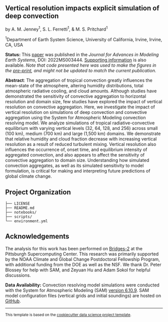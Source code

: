 Vertical resolution impacts explicit simulation of deep convection
------------

by A. M. Jenney<sup>1</sup>, S. L. Ferretti<sup>1</sup>, & M. S. Pritchard<sup>1</sup>

<sup>1</sup>Department of Earth System Science, University of California, Irvine, Irvine, CA, USA

**Status:** This [paper](https://doi.org/10.1029/2022MS003444) was published in the *Journal for Advances in Modeling Earth Systems*, DOI: 2022MS003444. [Supporting information](https://agupubs.onlinelibrary.wiley.com/action/downloadSupplement?doi=10.1029%2F2022MS003444&file=2022MS003444-sup-0001-Supporting+Information+SI-S01.pdf) is also available. *Note that code presented here was used to make the figures in the [pre-print](https://essopenarchive.org/doi/full/10.1002/essoar.10512579.1), and might not be updated to match the current publication.*

**Abstract**: The aggregation of tropical convection greatly influences the mean-state of the atmosphere, altering humidity distributions, total atmospheric radiative cooling, and cloud amounts. Although studies have demonstrated the sensitivity of convective aggregation to horizontal resolution and domain size, few studies have explored the impact of vertical resolution on convective aggregation. Here, we investigate the impact of vertical resolution on simulations of deep convection and convective aggregation using the System for Atmospheric Modeling convection resolving model. We analyze simulations of tropical radiative-convective equilibrium with varying vertical levels (32, 64, 128, and 256) across small (100 km), medium (700 km) and large (1,500 km) domains. We demonstrate that relative humidity and cloud fraction decrease with increasing vertical resolution as a result of reduced turbulent mixing. Vertical resolution also influences the occurrence of, onset time, and equilibrium intensity of aggregated convection, and also appears to affect the sensitivity of convective aggregation to domain size. Understanding how simulated convection aggregates, as well as its simulated sensitivity to model formulation, is critical for making and interpreting future predictions of global climate change.

Project Organization
------------
```
├── LICENSE         
├── README.md         
├── notebooks/          
├── scripts/             
└── environment.yml 
```

Acknowledgements
-------
The analysis for this work has been performed on [Bridges-2](https://www.psc.edu/resources/bridges-2/) at the Pittsburgh Supercomputing Center. This research was primarily supported by the NOAA Climate and Global Change Postdoctoral Fellowship Program, with additional funding from the DOE as well as the NSF. We thank Dr. Peter Blossey for help with SAM, and Zeyuan Hu and Adam Sokol for helpful discussions.

**Data Availability:** Convection resolving model simulations were conducted with the System for Atmospheric Modeling (SAM) [version 6.10.9](http://rossby.msrc.sunysb.edu/%7Emarat/SAM/). SAM model configuration files (vertical grids and initial soundings) are hosted on [GitHub](https://github.com/ajenney/conv_agg_vres_public).

--------
<p><small>This template is based on the <a target="_blank" href="https://drivendata.github.io/cookiecutter-data-science/">cookiecutter data science project template</a>.</small></p>
